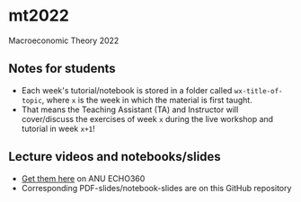 # mt2022
Macroeconomic Theory 2022

## Notes for students

* Each week's tutorial/notebook is stored in a folder called ``wx-title-of-topic``, where ``x`` is the week in which the material is first taught.
* That means the Teaching Assistant (TA) and Instructor will cover/discuss the exercises of week ``x`` during the live workshop and tutorial in week ``x+1``!

## Lecture videos and notebooks/slides

* [Get them here](https://echo360.net.au/section/348da2d9-683b-4145-9dc7-17a0d6673fe2/home) on ANU ECHO360
* Corresponding PDF-slides/notebook-slides are on this GitHub repository

